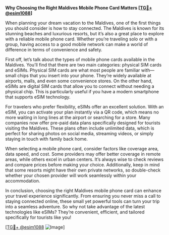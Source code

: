 **Why Choosing the Right Maldives Mobile Phone Card Matters [[TG💪+ @esim1088](https://t.me/s/esim1088)]**

When planning your dream vacation to the Maldives, one of the first things you should consider is how to stay connected. The Maldives is known for its stunning beaches and luxurious resorts, but it’s also a great place to explore with a reliable mobile phone card. Whether you’re traveling solo or with a group, having access to a good mobile network can make a world of difference in terms of convenience and safety.

First off, let’s talk about the types of mobile phone cards available in the Maldives. You’ll find that there are two main categories: physical SIM cards and eSIMs. Physical SIM cards are what most people are familiar with—small chips that you insert into your phone. They’re widely available at airports, malls, and even some convenience stores. On the other hand, eSIMs are digital SIM cards that allow you to connect without needing a physical chip. This is particularly useful if you have a modern smartphone that supports eSIM technology.

For travelers who prefer flexibility, eSIMs offer an excellent solution. With an eSIM, you can activate your plan instantly via a QR code, which means no more waiting in long lines at the airport or searching for a store. Many companies now offer pre-paid data plans specifically designed for tourists visiting the Maldives. These plans often include unlimited data, which is perfect for sharing photos on social media, streaming videos, or simply staying in touch with family back home.

When selecting a mobile phone card, consider factors like coverage area, data speed, and cost. Some providers may offer better coverage in remote areas, while others excel in urban centers. It’s always wise to check reviews and compare prices before making your choice. Additionally, keep in mind that some resorts might have their own private networks, so double-check whether your chosen provider will work seamlessly within your accommodation.

In conclusion, choosing the right Maldives mobile phone card can enhance your travel experience significantly. From ensuring you never miss a call to staying connected online, these small yet powerful tools can turn your trip into a seamless adventure. So why not take advantage of the latest technologies like eSIMs? They’re convenient, efficient, and tailored specifically for tourists like you! 

[[TG💪+ @esim1088](https://t.me/s/esim1088) ![Image](https://i.postimg.cc/Y0z9fWf4/image.png)]
